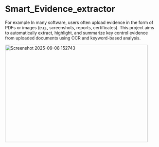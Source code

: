 # Smart_Evidence_extractor
For example In many software, users often upload evidence in the form of PDFs or images (e.g., screenshots, reports, certificates). This project aims to automatically extract, highlight, and summarize key control evidence from uploaded documents using OCR and keyword-based analysis.

<img width="469" height="320" alt="Screenshot 2025-09-08 152743" src="https://github.com/user-attachments/assets/70eb2220-021d-4906-b5de-f291ca9c11a5" />



